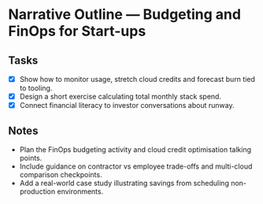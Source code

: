 # Narrative Outline — Budgeting and FinOps for Start-ups

## Tasks
- [x] Show how to monitor usage, stretch cloud credits and forecast burn tied to tooling.
- [x] Design a short exercise calculating total monthly stack spend.
- [x] Connect financial literacy to investor conversations about runway.

## Notes
- Plan the FinOps budgeting activity and cloud credit optimisation talking points.
- Include guidance on contractor vs employee trade-offs and multi-cloud comparison checkpoints.
- Add a real-world case study illustrating savings from scheduling non-production environments.
